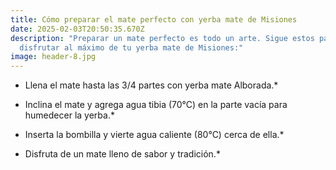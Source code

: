 ```yaml
---
title: Cómo preparar el mate perfecto con yerba mate de Misiones
date: 2025-02-03T20:50:35.670Z
description: "Preparar un mate perfecto es todo un arte. Sigue estos pasos para
  disfrutar al máximo de tu yerba mate de Misiones:"
image: header-8.jpg
---
```

 *  Llena el mate hasta las 3/4 partes con yerba mate Alborada.*



 *  Inclina el mate y agrega agua tibia (70°C) en la parte vacía para humedecer la yerba.*



 *  Inserta la bombilla y vierte agua caliente (80°C) cerca de ella.*



 *  Disfruta de un mate lleno de sabor y tradición.*